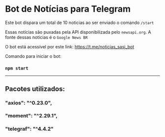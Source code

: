 # Bot de Notícias para Telegram

Este bot dispara um total de 10 noticias ao ser enviado o comando `/start`

Essas notícias são puxadas pela API disponibilizada pelo `newsapi.org`.
A fonte dessas notícias é o `Google News BR`

O bot está acessível por este link: https://t.me/noticias_sasj_bot

Comando para iniciar o bot: 

### `npm start`

--------------------------------
## Pacotes utilizados:

### "axios": "^0.23.0",

### "moment": "^2.29.1",

### "telegraf": "^4.4.2"